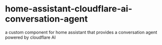 # home-assistant-cloudflare-ai-conversation-agent
a custom component for home assistant that provides a conversation agent powered by cloudflare AI
